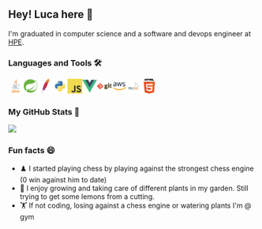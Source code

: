 
<!--
**PhantoNull/PhantoNull** is a ✨ _special_ ✨ repository because its `README.md` (this file) appears on your GitHub profile.

Here are some ideas to get you started:

- 🔭 I’m currently working on ...
- 🌱 I’m currently learning ...
- 👯 I’m looking to collaborate on ...
- 🤔 I’m looking for help with ...
- 💬 Ask me about ...
- 📫 How to reach me: ...
- 😄 Pronouns: ...
- ⚡ Fun fact: ...
-->

## Hey! Luca here 👋

I'm graduated in computer science and a software and devops engineer at [HPE](https://www.hpe.com).
<br/>

### Languages and Tools 🛠️
<img align="left" height="30" src="https://raw.githubusercontent.com/github/explore/80688e429a7d4ef2fca1e82350fe8e3517d3494d/topics/java/java.png">
<img align="left" height="30" src="https://raw.githubusercontent.com/github/explore/80688e429a7d4ef2fca1e82350fe8e3517d3494d/topics/spring-boot/spring-boot.png">
<img align="left" height="30" src="https://raw.githubusercontent.com/github/explore/80688e429a7d4ef2fca1e82350fe8e3517d3494d/topics/maven/maven.png">
<img align="left" height="30" src="https://raw.githubusercontent.com/github/explore/80688e429a7d4ef2fca1e82350fe8e3517d3494d/topics/python/python.png">
<img align="left" height="30" src="https://raw.githubusercontent.com/github/explore/80688e429a7d4ef2fca1e82350fe8e3517d3494d/topics/javascript/javascript.png">
<img align="left" height="30" src="https://raw.githubusercontent.com/github/explore/80688e429a7d4ef2fca1e82350fe8e3517d3494d/topics/vue/vue.png">
<img align="left" height="30" src="https://raw.githubusercontent.com/github/explore/80688e429a7d4ef2fca1e82350fe8e3517d3494d/topics/git/git.png">
<img align="left" height="30" src="https://raw.githubusercontent.com/github/explore/80688e429a7d4ef2fca1e82350fe8e3517d3494d/topics/aws/aws.png">
<img align="left" height="30" src="https://raw.githubusercontent.com/github/explore/80688e429a7d4ef2fca1e82350fe8e3517d3494d/topics/mysql/mysql.png">
<img align="left" height="30" width="32" src="https://raw.githubusercontent.com/github/explore/80688e429a7d4ef2fca1e82350fe8e3517d3494d/topics/html/html.png" />
<br/>
<br/>

### My GitHub Stats 💬

<p>
  <img height="180em" src="https://github-readme-stats.vercel.app/api?username=PhantoNull&theme=codeSTACKr&show_icons=true&count_private=true&include_all_commits=true"/>
  <!--
  <img height="180em" src="https://github-readme-stats.vercel.app/api/top-langs/?username=PhantoNull&show_icons=true&layout=compact&theme=nightowl&count_private=true"/> -->
</p>

### Fun facts 😄
<ul>
  <li>♟️ I started playing chess by playing against the strongest chess engine (0 win against him to date)
  <li>🍋 I enjoy growing and taking care of different plants in my garden. Still trying to get some lemons from a cutting.
  <li>🏋️ If not coding, losing against a chess engine or watering plants I'm @ gym
</ul>
